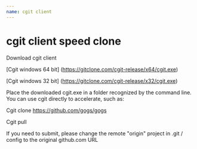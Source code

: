 ```yaml
---
name: cgit client
---
```


# cgit client speed clone

Download cgit client

[Cgit windows 64 bit] (https://gitclone.com/cgit-release/x64/cgit.exe)

[Cgit windows 32 bit] (https://gitclone.com/cgit-release/x32/cgit.exe)

Place the downloaded cgit.exe in a folder recognized by the command line. You can use cgit directly to accelerate, such as:

Cgit clone https://github.com/gogs/gogs

Cgit pull

If you need to submit, please change the remote "origin" project in .git / config to the original github.com URL